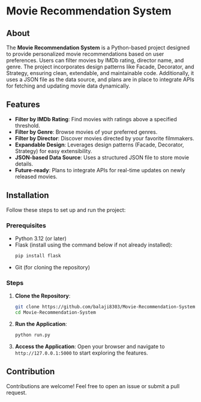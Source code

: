 # Movie Recommendation System

## About

The **Movie Recommendation System** is a Python-based project designed to provide personalized movie recommendations based on user preferences. Users can filter movies by IMDb rating, director name, and genre. The project incorporates design patterns like Facade, Decorator, and Strategy, ensuring clean, extendable, and maintainable code. Additionally, it uses a JSON file as the data source, and plans are in place to integrate APIs for fetching and updating movie data dynamically.

## Features

- **Filter by IMDb Rating**: Find movies with ratings above a specified threshold.
- **Filter by Genre**: Browse movies of your preferred genres.
- **Filter by Director**: Discover movies directed by your favorite filmmakers.
- **Expandable Design**: Leverages design patterns (Facade, Decorator, Strategy) for easy extensibility.
- **JSON-based Data Source**: Uses a structured JSON file to store movie details.
- **Future-ready**: Plans to integrate APIs for real-time updates on newly released movies.

## Installation

Follow these steps to set up and run the project:

### Prerequisites

- Python 3.12 (or later)
- Flask (install using the command below if not already installed):
  ```bash
  pip install flask
  ```
- Git (for cloning the repository)

### Steps

1. **Clone the Repository**:

   ```bash
   git clone https://github.com/balaji8303/Movie-Recommendation-System.git
   cd Movie-Recommendation-System
   ```

  

2. **Run the Application**:

   ```bash
   python run.py
   ```

2. **Access the Application**: Open your browser and navigate to `http://127.0.0.1:5000` to start exploring the features.


## Contribution

Contributions are welcome! Feel free to open an issue or submit a pull request.





